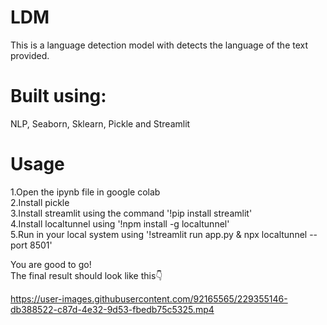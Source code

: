 # LDM

This is a language detection model with detects the language of the text provided.


# Built using:
NLP, Seaborn, Sklearn, Pickle and Streamlit<br/>

# Usage
1.Open the ipynb file in google colab <br/>
2.Install pickle <br/>
3.Install streamlit using the command '!pip install streamlit'<br/>
4.Install localtunnel using '!npm install -g localtunnel'<br/>
5.Run in your local system using '!streamlit run app.py & npx localtunnel --port 8501'<br/>


You are good to go!<br/>
The final result should look like this👇<br/>

https://user-images.githubusercontent.com/92165565/229355146-db388522-c87d-4e32-9d53-fbedb75c5325.mp4

